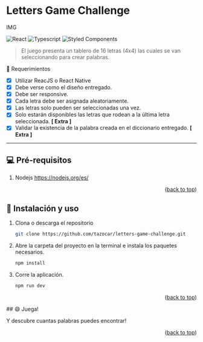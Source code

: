<div id="top"></div>

# Letters Game Challenge


IMG

![React](https://img.shields.io/badge/React-20232A?style=for-the-badge&logo=react&logoColor=61DAFB)
![Typescript](https://img.shields.io/badge/TypeScript-007ACC?style=for-the-badge&logo=typescript&logoColor=white)
![Styled Components](https://img.shields.io/badge/styled--components-DB7093?style=for-the-badge&logo=styled-components&logoColor=white)

> El juego presenta un tablero de 16 letras (4x4) las cuales se van seleccionando para crear palabras.

📝 Requerimientos

- [x] Utilizar ReacJS o React Native
- [x] Debe verse como el diseño entregado.
- [x] Debe ser responsive.
- [x] Cada letra debe ser asignada aleatoriamente.
- [x] Las letras solo pueden ser seleccionadas una vez.
- [x] Solo estarán disponibles las letras que rodean a la última letra seleccionada. __[ Extra ]__
- [x] Validar la existencia de la palabra creada en el diccionario entregado. __[ Extra ]__
  
---
## 💻 Pré-requisitos
1. Nodejs
https://nodejs.org/es/
<p align="right">(<a href="#top">back to top</a>)</p>

## 🚀 Instalación y uso

1. Clona o descarga el repositorio
   ```sh
   git clone https://github.com/tazocar/letters-game-challenge.git
   ```
2. Abre la carpeta del proyecto en la terminal e instala los paquetes necesarios.
   ```sh
   npm install
   ```
3. Corre la aplicación.
   ```sh
   npm run dev
   ```
<p align="right">(<a href="#top">back to top</a>)</p>
## 😄 Juega!

Y descubre cuantas palabras puedes encontrar!
<p align="right">(<a href="#top">back to top</a>)</p>